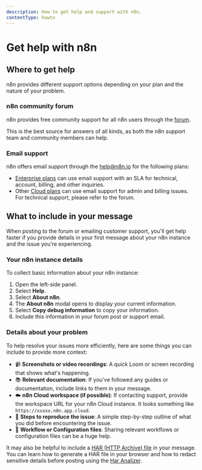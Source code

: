 ```yaml
---
description: How to get help and support with n8n.
contentType: howto
---
```


# Get help with n8n

## Where to get help

n8n provides different support options depending on your plan and the nature of your problem.

### n8n community forum

n8n provides free community support for all n8n users through the [forum](https://community.n8n.io/).

This is the best source for answers of all kinds, as both the n8n support team and community members can help.

### Email support

n8n offers email support through the [help@n8n.io](mailto:help@n8n.io) for the following plans:

* [Enterprise plans](https://n8n.io/enterprise/) can use email support with an SLA for technical, account, billing, and other inquiries.
* Other [Cloud plans](https://n8n.io/pricing/) can use email support for admin and billing issues. For technical support, please refer to the forum.

## What to include in your message

When posting to the forum or emailing customer support, you'll get help faster if you provide details in your first message about your n8n instance and the issue you're experiencing.

### Your n8n instance details

To collect basic information about your n8n instance:

1. Open the left-side panel.
2. Select **Help**.
3. Select **About n8n**.
4. The **About n8n** modal opens to display your current information.
5. Select **Copy debug information** to copy your information.
6. Include this information in your forum post or support email.

### Details about your problem

To help resolve your issues more efficiently, here are some things you can include to provide more context:

* :video_camera: **Screenshots or video recordings**: A quick Loom or screen recording that shows what's happening.
* :books: **Relevant documentation**: If you've followed any guides or documentation, include links to them in your message.
* :cloud: **n8n Cloud workspace (if possible)**: If contacting support, provide the workspace URL for your n8n Cloud instance. It looks something like `https://xxxxx.n8n.app.cloud`.
* :memo: **Steps to reproduce the issue**: A simple step-by-step outline of what you did before encountering the issue.
* :open_file_folder: **Workflow or Configuration files**: Sharing relevant workflows or configuration files can be a huge help.

It may also be helpful to include a [HAR (HTTP Archive) file](https://en.wikipedia.org/wiki/HAR_(file_format)) in your message. You can learn how to generate a HAR file in your browser and how to redact sensitive details before posting using the [Har Analizer](https://toolbox.googleapps.com/apps/har_analyzer/).
